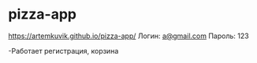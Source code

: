 # pizza-app
https://artemkuvik.github.io/pizza-app/
Логин: a@gmail.com
Пароль: 123

-Работает регистрация, корзина
